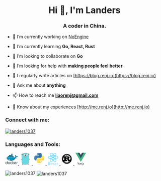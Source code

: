 <h1 align="center">Hi 👋, I'm Landers</h1>
<h3 align="center">A coder in China.</h3>

- 🔭 I’m currently working on [NoEngine](https://github.com/Landers1037/NoEngine)

- 🌱 I’m currently learning **Go, React, Rust**

- 👯 I’m looking to collaborate on **Go**

- 🤝 I’m looking for help with **making people feel better**

- 📝 I regularly write articles on [https://blog.renj.io](https://blog.renj.io)

- 💬 Ask me about **anything**

- 📫 How to reach me **liaorenj@gmail.com**

- 📄 Know about my experiences [http://me.renj.io](http://me.renj.io)

<h3 align="left">Connect with me:</h3>
<p align="left">
<a href="https://stackoverflow.com/users/landers1037" target="blank"><img align="center" src="https://raw.githubusercontent.com/rahuldkjain/github-profile-readme-generator/neutral-icons/src/images/icons/Social/stack-overflow.svg" alt="landers1037" height="30" width="40" /></a>
</p>

<h3 align="left">Languages and Tools:</h3>
<p align="left"> <a href="https://www.docker.com/" target="_blank"> <img src="https://raw.githubusercontent.com/devicons/devicon/master/icons/docker/docker-original-wordmark.svg" alt="docker" width="40" height="40"/> </a> <a href="https://golang.org" target="_blank"> <img src="https://raw.githubusercontent.com/devicons/devicon/master/icons/go/go-original.svg" alt="go" width="40" height="40"/> </a> <a href="https://www.python.org" target="_blank"> <img src="https://raw.githubusercontent.com/devicons/devicon/master/icons/python/python-original.svg" alt="python" width="40" height="40"/> </a> <a href="https://reactjs.org/" target="_blank"> <img src="https://raw.githubusercontent.com/devicons/devicon/master/icons/react/react-original-wordmark.svg" alt="react" width="40" height="40"/> </a> <a href="https://www.rust-lang.org" target="_blank"> <img src="https://raw.githubusercontent.com/devicons/devicon/master/icons/rust/rust-plain.svg" alt="rust" width="40" height="40"/> </a> <a href="https://vuejs.org/" target="_blank"> <img src="https://raw.githubusercontent.com/devicons/devicon/master/icons/vuejs/vuejs-original-wordmark.svg" alt="vuejs" width="40" height="40"/> </a> </p>

<p><img align="left" src="https://github-readme-stats.vercel.app/api/top-langs?username=landers1037&show_icons=true&locale=en&layout=compact" alt="landers1037" /></p>

<p>&nbsp;<img align="center" src="https://github-readme-stats.vercel.app/api?username=landers1037&show_icons=true&locale=en" alt="landers1037" /></p>
